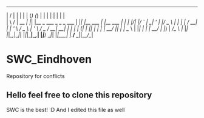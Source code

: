   __  __       _   _     _              _       _   _            _               _   
 |  \/  |     | | | |   (_)            (_)     | | | |          | |             | |  
 | \  / | __ _| |_| |__  _  ___ _   _   _ ___  | |_| |__   ___  | |__   ___  ___| |_ 
 | |\/| |/ _` | __| '_ \| |/ _ \ | | | | / __| | __| '_ \ / _ \ | '_ \ / _ \/ __| __|
 | |  | | (_| | |_| | | | |  __/ |_| | | \__ \ | |_| | | |  __/ | |_) |  __/\__ \ |_ 
 |_|  |_|\__,_|\__|_| |_|_|\___|\__,_| |_|___/  \__|_| |_|\___| |_.__/ \___||___/\__|
                                                                                     
                                                                                     
                                                                                     
 
# SWC_Eindhoven
Repository for conflicts

## Hello feel free to clone this repository
SWC is the best! :D
And I edited this file as well
